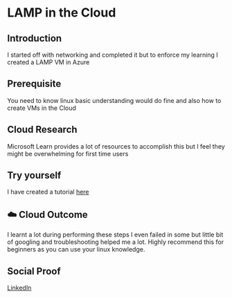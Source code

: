 # LAMP in the Cloud

## Introduction

I started off with networking and completed it but to enforce my learning I created a LAMP VM in Azure

## Prerequisite

You need to know linux basic understanding would do fine and also how to create VMs in the Cloud 

## Cloud Research

Microsoft Learn provides a lot of resources to accomplish this but I feel they might be overwhelming for first time users

## Try yourself

I have created a tutorial [here](https://dev.to/pankaj892/lamp-stack-in-microsoft-azure-5065)

## ☁️ Cloud Outcome

I learnt a lot during performing these steps I even failed in some but little bit of googling and troubleshooting helped me a lot.
Highly recommend this for beginners as you can use your linux knowledge.


## Social Proof

[LinkedIn](https://www.linkedin.com/feed/update/urn:li:share:7019702904408215552/)
